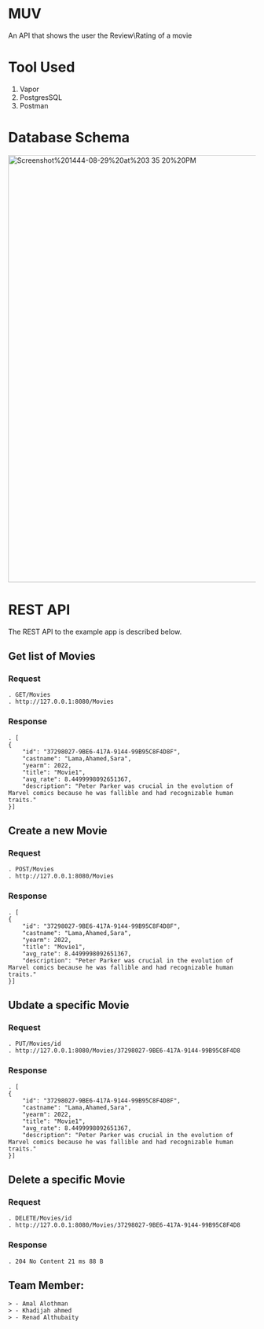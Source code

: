 # MUV
An API that shows the user the Review\Rating of a movie

# Tool Used
1. Vapor
2. PostgresSQL
3. Postman

# Database Schema
<img width="869" alt="Screenshot%201444-08-29%20at%203 35 20%20PM" src="https://user-images.githubusercontent.com/97975853/226635920-01d87318-d6c4-4c8d-b7b2-23684d9cd730.png">

# REST API
The REST API to the example app is described below.

## Get list of Movies
### Request
    . GET/Movies
    . http://127.0.0.1:8080/Movies

### Response
    . [
    {
        "id": "37298027-9BE6-417A-9144-99B95C8F4D8F",
        "castname": "Lama,Ahamed,Sara",
        "yearm": 2022,
        "title": "Movie1",
        "avg_rate": 8.4499998092651367,
        "description": "Peter Parker was crucial in the evolution of Marvel comics because he was fallible and had recognizable human traits."
    }]
    
## Create a new Movie    
### Request
    . POST/Movies
    . http://127.0.0.1:8080/Movies

### Response
    . [
    {
        "id": "37298027-9BE6-417A-9144-99B95C8F4D8F",
        "castname": "Lama,Ahamed,Sara",
        "yearm": 2022,
        "title": "Movie1",
        "avg_rate": 8.4499998092651367,
        "description": "Peter Parker was crucial in the evolution of Marvel comics because he was fallible and had recognizable human traits."
    }]
    
## Ubdate a specific Movie    
### Request
    . PUT/Movies/id
    . http://127.0.0.1:8080/Movies/37298027-9BE6-417A-9144-99B95C8F4D8

### Response
    . [
    {
        "id": "37298027-9BE6-417A-9144-99B95C8F4D8F",
        "castname": "Lama,Ahamed,Sara",
        "yearm": 2022,
        "title": "Movie1",
        "avg_rate": 8.4499998092651367,
        "description": "Peter Parker was crucial in the evolution of Marvel comics because he was fallible and had recognizable human traits."
    }] 
    
## Delete a specific Movie    
### Request
    . DELETE/Movies/id
    . http://127.0.0.1:8080/Movies/37298027-9BE6-417A-9144-99B95C8F4D8

### Response
    . 204 No Content 21 ms 88 B
 
    
## Team Member:
    > - Amal Alothman
    > - Khadijah ahmed
    > - Renad Althubaity

